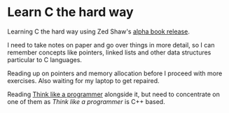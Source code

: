 # Learn C the hard way
Learning C the hard way using Zed Shaw's [alpha book release](c.learncodethehardway.org/book/). 

I need to take notes on paper and go over things in more detail, so I can remember concepts like pointers, linked lists 
and other data structures particular to C languages.    

Reading up on pointers and memory allocation before I proceed with more exercises. Also waiting for my laptop to get repaired.

Reading [Think like a programmer](http://www.amazon.co.uk/Think-Like-Programmer-Introduction-Creative/dp/1593274246)
alongside it, but need to concentrate on one of them as _Think like a programmer_ is C++ based. 


